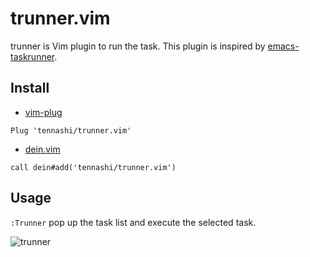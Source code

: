 # trunner.vim
trunner is Vim plugin to run the task.
This plugin is inspired by [emacs-taskrunner](https://github.com/emacs-taskrunner/emacs-taskrunner).

## Install

* [vim-plug](https://github.com/junegunn/vim-plug)

```vim
Plug 'tennashi/trunner.vim'
```

* [dein.vim](https://github.com/Shougo/dein.vim)

```vim
call dein#add('tennashi/trunner.vim')
```

## Usage
`:Trunner` pop up the task list and execute the selected task.

![trunner](https://user-images.githubusercontent.com/10219626/74098895-babb4480-4b60-11ea-830b-38aa161fabd1.gif)
